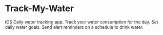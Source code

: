 Track-My-Water
==============
iOS Daily water tracking app. Track your water consumption for the day. 
Set daily water goals. Send alert reminders on a schedule to drink water.